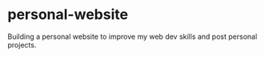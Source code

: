 # personal-website
Building a personal website to improve my web dev skills and post personal projects.
